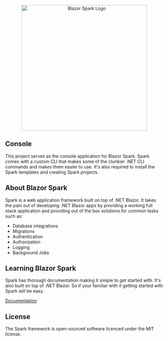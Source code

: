 ﻿<p align="center"><a href="https://blazorspark.com" target="_blank"><img src="https://blazorspark.com/spark-full-logo.png" width="400" alt="Blazor Spark Logo"></a></p>

## Console
This project serves as the console application for Blazor Spark. Spark comes with a custom CLI that makes some of the clunkier .NET CLI commands and makes them easier to use. It's also required to install the Spark templates and creating Spark projects.

## About Blazor Spark
Spark is a web application framework built on top of .NET Blazor. It takes the pain out of developing .NET Blazor apps by providing a working full stack application and providing out of the box solutions for common tasks such as:

- Database integrations
- Migrations
- Authentication
- Authorization
- Logging
- Background Jobs

## Learning Blazor Spark
Spark has thorough documentation making it simple to get started with. It's also built on top of .NET Blazor. So if your familiar with it getting started with Spark will be easy.

[Documentation](https://blazorspark.com/)

## License
The Spark framework is open-sourced software licenced under the MIT license.